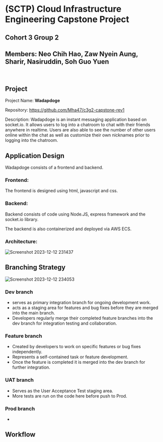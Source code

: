 # (SCTP) Cloud Infrastructure Engineering Capstone Project 
## Cohort 3 Group 2
## Members: Neo Chih Hao, Zaw Nyein Aung, Sharir, Nasiruddin, Soh Guo Yuen
<br>

## Project 
Project Name: **Wadapdoge**

Repository: https://github.com/Mha47/c3g2-capstone-rev1

Description: Wadapdoge is an instant messaging application based on socket.io. It allows users to log into a chatroom to chat with their friends anywhere in realtime. Users are also able to see the number of other users online within the chat as well as customize their own nicknames prior to logging into the chatroom. 
<br>

## Application Design

Wadapdoge consists of a frontend and backend. 

### Frontend:
The frontend is designed using html, javascript and css. 

### Backend:
Backend consists of code using Node.JS, express framework and the socket.io library. 

The backend is also containerized and deployed via AWS ECS. 

### Architecture:

![Screenshot 2023-12-12 231437](https://github.com/Mha47/chatapp-try/assets/134026955/5ca0e9ff-d964-44a9-a92a-62421eb838c2)

## Branching Strategy

![Screenshot 2023-12-12 234053](https://github.com/Mha47/chatapp-try/assets/134026955/58e09d26-f757-406e-aa0b-c18db7edcfb3)

### Dev branch
- serves as primary integration branch for ongoing development work.
- acts as a staging area for features and bug fixes before they are merged into the main branch.
- Developers regularly merge their completed feature branches into the dev branch for integration testing and collaboration.

### Feature branch
- Created by developers to work on specific features or bug fixes independently. 
- Represents a self-contained task or feature development.
- Once the feature is completed it is merged into the dev branch for further integration. 

### UAT branch
- Serves as the User Acceptance Test staging area.
- More tests are run on the code here before push to Prod.
  
### Prod branch
- 
## Workflow


